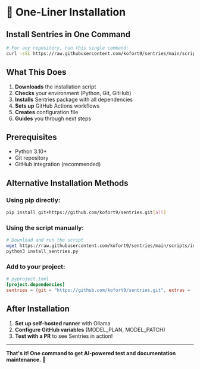 # 🚀 One-Liner Installation

## **Install Sentries in One Command**

```bash
# For any repository, run this single command:
curl -sSL https://raw.githubusercontent.com/kofort9/sentries/main/scripts/install_sentries.py | python3 -
```

## **What This Does**

1. **Downloads** the installation script
2. **Checks** your environment (Python, Git, GitHub)
3. **Installs** Sentries package with all dependencies
4. **Sets up** GitHub Actions workflows
5. **Creates** configuration file
6. **Guides** you through next steps

## **Prerequisites**

- Python 3.10+
- Git repository
- GitHub integration (recommended)

## **Alternative Installation Methods**

### **Using pip directly:**
```bash
pip install git+https://github.com/kofort9/sentries.git[all]
```

### **Using the script manually:**
```bash
# Download and run the script
wget https://raw.githubusercontent.com/kofort9/sentries/main/scripts/install_sentries.py
python3 install_sentries.py
```

### **Add to your project:**
```toml
# pyproject.toml
[project.dependencies]
sentries = {git = "https://github.com/kofort9/sentries.git", extras = ["all"]}
```

## **After Installation**

1. **Set up self-hosted runner** with Ollama
2. **Configure GitHub variables** (MODEL_PLAN, MODEL_PATCH)
3. **Test with a PR** to see Sentries in action!

---

**That's it! One command to get AI-powered test and documentation maintenance.** 🎉
